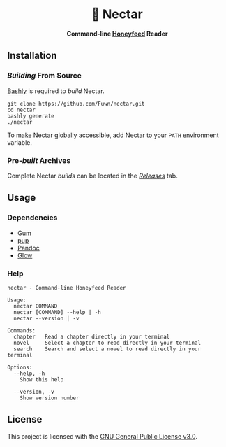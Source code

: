 <h1 align="center">🍯 Nectar</h1>

<p align="center">
  <b>Command-line <a href="https://www.honeyfeed.fm/">Honeyfeed</a> Reader</b>
</p>

## Installation

### *Building* From Source

[Bashly](https://bashly.dannyb.co/) is required to *build* Nectar.

```shell
git clone https://github.com/Fuwn/nectar.git
cd nectar
bashly generate
./nectar
```

To make Nectar globally accessible, add Nectar to your `PATH` environment variable.

### Pre-*built* Archives

Complete Nectar *builds* can be located in the *[Releases](https://github.com/Fuwn/nectar/releases)* tab.

## Usage

### Dependencies

- [Gum](https://github.com/charmbracelet/gum/)
- [pup](https://github.com/ericchiang/pup)
- [Pandoc](https://pandoc.org/)
- [Glow](https://github.com/charmbracelet/glow)

### Help

```
nectar - Command-line Honeyfeed Reader

Usage:
  nectar COMMAND
  nectar [COMMAND] --help | -h
  nectar --version | -v

Commands:
  chapter   Read a chapter directly in your terminal
  novel     Select a chapter to read directly in your terminal
  search    Search and select a novel to read directly in your terminal

Options:
  --help, -h
    Show this help

  --version, -v
    Show version number

```

## License

This project is licensed with the [GNU General Public License v3.0](./LICENSE).
